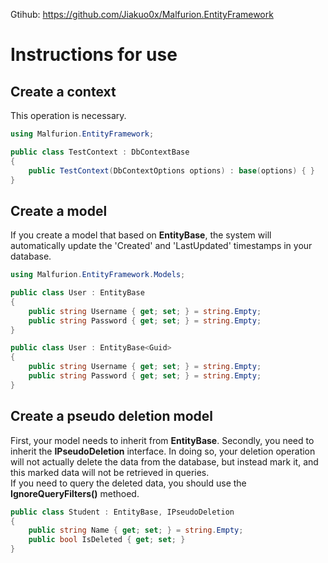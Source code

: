 Gtihub: https://github.com/Jiakuo0x/Malfurion.EntityFramework

# Instructions for use
## Create a context
This operation is necessary.
``` csharp
using Malfurion.EntityFramework;

public class TestContext : DbContextBase
{
    public TestContext(DbContextOptions options) : base(options) { }
}
```

## Create a model
If you create a model that based on **EntityBase**,
the system will automatically update the 'Created' and 'LastUpdated' timestamps in your database.
``` csharp
using Malfurion.EntityFramework.Models;

public class User : EntityBase
{
    public string Username { get; set; } = string.Empty;
    public string Password { get; set; } = string.Empty;
}

public class User : EntityBase<Guid>
{
    public string Username { get; set; } = string.Empty;
    public string Password { get; set; } = string.Empty;
}
```

## Create a pseudo deletion model

First, your model needs to inherit from **EntityBase**. Secondly, you need to inherit the **IPseudoDeletion** interface. In doing so, your deletion operation will not actually delete the data from the database, but instead mark it, and this marked data will not be retrieved in queries.   
If you need to query the deleted data, you should use the **IgnoreQueryFilters()** methoed.
``` csharp
public class Student : EntityBase, IPseudoDeletion
{
    public string Name { get; set; } = string.Empty;
    public bool IsDeleted { get; set; }
}
```